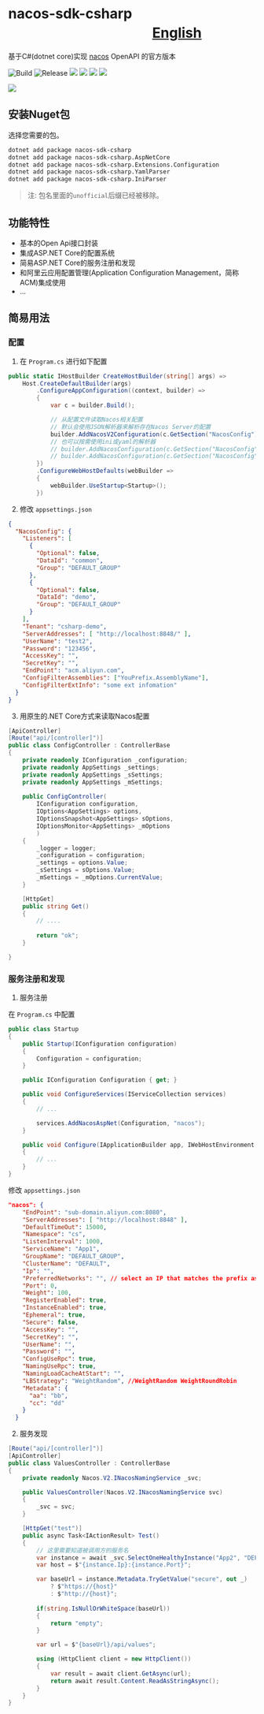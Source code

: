 # nacos-sdk-csharp 　　　　   　　　　   　　[English](./README.md)

基于C#(dotnet core)实现 [nacos](https://nacos.io/) OpenAPI 的官方版本

![Build](https://github.com/nacos-group/nacos-sdk-csharp/workflows/Build/badge.svg) ![Release](https://github.com/nacos-group/nacos-sdk-csharp/workflows/Release/badge.svg) ![](https://img.shields.io/nuget/v/nacos-sdk-csharp.svg)  ![](https://img.shields.io/nuget/vpre/nacos-sdk-csharp.svg) ![](https://img.shields.io/nuget/dt/nacos-sdk-csharp) ![](https://img.shields.io/github/license/nacos-group/nacos-sdk-csharp)


![](./media/prj.png)

## 安装Nuget包

选择您需要的包。

```bash
dotnet add package nacos-sdk-csharp
dotnet add package nacos-sdk-csharp.AspNetCore
dotnet add package nacos-sdk-csharp.Extensions.Configuration
dotnet add package nacos-sdk-csharp.YamlParser
dotnet add package nacos-sdk-csharp.IniParser
```

> 注: 包名里面的`unofficial`后缀已经被移除。

## 功能特性

- 基本的Open Api接口封装
- 集成ASP.NET Core的配置系统
- 简易ASP.NET Core的服务注册和发现
- 和阿里云应用配置管理(Application Configuration Management，简称 ACM)集成使用
- ...

## 简易用法

### 配置

1. 在 `Program.cs` 进行如下配置

```cs
public static IHostBuilder CreateHostBuilder(string[] args) =>
    Host.CreateDefaultBuilder(args)
        .ConfigureAppConfiguration((context, builder) =>
        {
            var c = builder.Build();

            // 从配置文件读取Nacos相关配置
            // 默认会使用JSON解析器来解析存在Nacos Server的配置
            builder.AddNacosV2Configuration(c.GetSection("NacosConfig"));
            // 也可以按需使用ini或yaml的解析器
            // builder.AddNacosConfiguration(c.GetSection("NacosConfig"), Nacos.IniParser.IniConfigurationStringParser.Instance);
            // builder.AddNacosConfiguration(c.GetSection("NacosConfig"), Nacos.YamlParser.YamlConfigurationStringParser.Instance);
        })
        .ConfigureWebHostDefaults(webBuilder =>
        {
            webBuilder.UseStartup<Startup>();
        })
```

2. 修改 `appsettings.json`

```JSON
{
  "NacosConfig": {
    "Listeners": [
      {
        "Optional": false,
        "DataId": "common",
        "Group": "DEFAULT_GROUP"
      },
      {
        "Optional": false,
        "DataId": "demo",
        "Group": "DEFAULT_GROUP"
      }
    ],    
    "Tenant": "csharp-demo",
    "ServerAddresses": [ "http://localhost:8848/" ],
    "UserName": "test2",
    "Password": "123456",
    "AccessKey": "",
    "SecretKey": "",
    "EndPoint": "acm.aliyun.com",
    "ConfigFilterAssemblies": ["YouPrefix.AssemblyName"],
    "ConfigFilterExtInfo": "some ext infomation"
  }
}
```

3. 用原生的.NET Core方式来读取Nacos配置

```cs
[ApiController]
[Route("api/[controller]")]
public class ConfigController : ControllerBase
{
    private readonly IConfiguration _configuration;
    private readonly AppSettings _settings;
    private readonly AppSettings _sSettings;
    private readonly AppSettings _mSettings;
    
    public ConfigController(
        IConfiguration configuration,
        IOptions<AppSettings> options,
        IOptionsSnapshot<AppSettings> sOptions,
        IOptionsMonitor<AppSettings> _mOptions
        )
    {
        _logger = logger;
        _configuration = configuration;
        _settings = options.Value;
        _sSettings = sOptions.Value;
        _mSettings = _mOptions.CurrentValue;
    }

    [HttpGet]
    public string Get()
    {
        // ....
       
        return "ok";
    }

}
```

### 服务注册和发现

1. 服务注册

在 `Program.cs` 中配置

```cs
public class Startup
{
    public Startup(IConfiguration configuration)
    {
        Configuration = configuration;
    }

    public IConfiguration Configuration { get; }

    public void ConfigureServices(IServiceCollection services)
    {
        // ...

        services.AddNacosAspNet(Configuration, "nacos");
    }

    public void Configure(IApplicationBuilder app, IWebHostEnvironment env)
    {
        // ...
    }
}
```

修改 `appsettings.json`

```JSON
"nacos": {
    "EndPoint": "sub-domain.aliyun.com:8080",
    "ServerAddresses": [ "http://localhost:8848" ],
    "DefaultTimeOut": 15000,
    "Namespace": "cs",
    "ListenInterval": 1000,
    "ServiceName": "App1",
    "GroupName": "DEFAULT_GROUP",
    "ClusterName": "DEFAULT",
    "Ip": "",
    "PreferredNetworks": "", // select an IP that matches the prefix as the service registration IP
    "Port": 0,
    "Weight": 100,
    "RegisterEnabled": true,
    "InstanceEnabled": true,
    "Ephemeral": true,
    "Secure": false,
    "AccessKey": "",
    "SecretKey": "",
    "UserName": "",
    "Password": "",
    "ConfigUseRpc": true,
    "NamingUseRpc": true,
    "NamingLoadCacheAtStart": "",       
    "LBStrategy": "WeightRandom", //WeightRandom WeightRoundRobin
    "Metadata": {
      "aa": "bb",
      "cc": "dd"
    }
  }
```

2. 服务发现

```cs
[Route("api/[controller]")]
[ApiController]
public class ValuesController : ControllerBase
{
    private readonly Nacos.V2.INacosNamingService _svc;

    public ValuesController(Nacos.V2.INacosNamingService svc)
    {
        _svc = svc;
    }

    [HttpGet("test")]
    public async Task<IActionResult> Test()
    {        
        // 这里需要知道被调用方的服务名
        var instance = await _svc.SelectOneHealthyInstance("App2", "DEFAULT_GROUP")
        var host = $"{instance.Ip}:{instance.Port}";

        var baseUrl = instance.Metadata.TryGetValue("secure", out _)
            ? $"https://{host}"
            : $"http://{host}";
                    
        if(string.IsNullOrWhiteSpace(baseUrl))
        {
            return "empty";
        }

        var url = $"{baseUrl}/api/values";

        using (HttpClient client = new HttpClient())
        {
            var result = await client.GetAsync(url);
            return await result.Content.ReadAsStringAsync();
        }
    }
}
```
